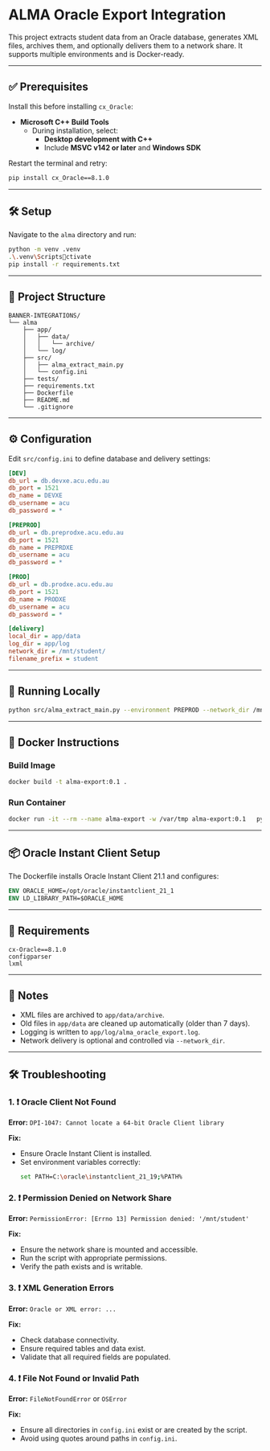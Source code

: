 
# ALMA Oracle Export Integration

This project extracts student data from an Oracle database, generates XML files, archives them, and optionally delivers them to a network share. It supports multiple environments and is Docker-ready.

---

## ✅ Prerequisites

Install this before installing `cx_Oracle`:

- **Microsoft C++ Build Tools**
  - During installation, select:
    - **Desktop development with C++**
    - Include **MSVC v142 or later** and **Windows SDK**

Restart the terminal and retry:

```bash
pip install cx_Oracle==8.1.0
```

---

## 🛠️ Setup

Navigate to the `alma` directory and run:

```bash
python -m venv .venv
.\.venv\Scriptsctivate
pip install -r requirements.txt
```

---

## 📁 Project Structure

```
BANNER-INTEGRATIONS/
└── alma
    ├── app/
    │   ├── data/
    │   │   └── archive/
    │   └── log/
    ├── src/
    │   ├── alma_extract_main.py
    │   └── config.ini
    ├── tests/
    ├── requirements.txt
    ├── Dockerfile
    ├── README.md
    └── .gitignore
```

---

## ⚙️ Configuration

Edit `src/config.ini` to define database and delivery settings:

```ini
[DEV]
db_url = db.devxe.acu.edu.au
db_port = 1521
db_name = DEVXE
db_username = acu
db_password = *

[PREPROD]
db_url = db.preprodxe.acu.edu.au
db_port = 1521
db_name = PREPRDXE
db_username = acu
db_password = *

[PROD]
db_url = db.prodxe.acu.edu.au
db_port = 1521
db_name = PRODXE
db_username = acu
db_password = *

[delivery]
local_dir = app/data
log_dir = app/log
network_dir = /mnt/student/
filename_prefix = student
```

---

## 🧪 Running Locally

```bash
python src/alma_extract_main.py --environment PREPROD --network_dir /mnt/student
```

---

## 🐳 Docker Instructions

### Build Image
```bash
docker build -t alma-export:0.1 .
```

### Run Container
```bash
docker run -it --rm --name alma-export -w /var/tmp alma-export:0.1   python src/alma_extract_main.py --environment PREPROD --network_dir /mnt/student
```

---

## 📦 Oracle Instant Client Setup

The Dockerfile installs Oracle Instant Client 21.1 and configures:

```Dockerfile
ENV ORACLE_HOME=/opt/oracle/instantclient_21_1
ENV LD_LIBRARY_PATH=$ORACLE_HOME
```

---

## 📄 Requirements

```
cx-Oracle==8.1.0
configparser
lxml
```

---

## 📌 Notes

- XML files are archived to `app/data/archive`.
- Old files in `app/data` are cleaned up automatically (older than 7 days).
- Logging is written to `app/log/alma_oracle_export.log`.
- Network delivery is optional and controlled via `--network_dir`.

---

## 🛠️ Troubleshooting

### 1. ❗ Oracle Client Not Found
**Error:** `DPI-1047: Cannot locate a 64-bit Oracle Client library`

**Fix:**
- Ensure Oracle Instant Client is installed.
- Set environment variables correctly:
  ```bash
  set PATH=C:\oracle\instantclient_21_19;%PATH%
  ```

### 2. ❗ Permission Denied on Network Share
**Error:** `PermissionError: [Errno 13] Permission denied: '/mnt/student'`

**Fix:**
- Ensure the network share is mounted and accessible.
- Run the script with appropriate permissions.
- Verify the path exists and is writable.

### 3. ❗ XML Generation Errors
**Error:** `Oracle or XML error: ...`

**Fix:**
- Check database connectivity.
- Ensure required tables and data exist.
- Validate that all required fields are populated.

### 4. ❗ File Not Found or Invalid Path
**Error:** `FileNotFoundError` or `OSError`

**Fix:**
- Ensure all directories in `config.ini` exist or are created by the script.
- Avoid using quotes around paths in `config.ini`.

